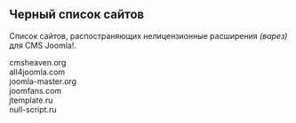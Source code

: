 ## Черный список сайтов
Список сайтов, распостраняющих нелицензионные расширения *(варез)* для CMS Joomla!.

cmsheaven.org  
all4joomla.com  
joomla-master.org  
joomfans.com  
jtemplate.ru  
null-script.ru  